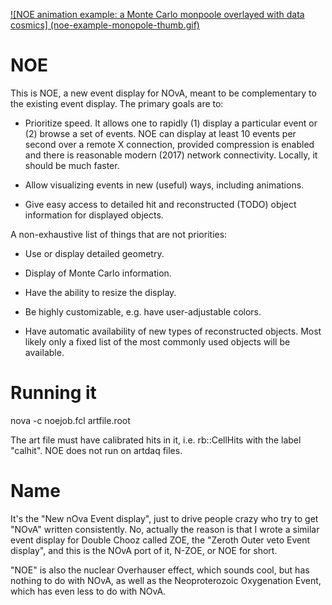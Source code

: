 [![NOE animation example: a Monte Carlo monpoole overlayed with data cosmics]
(noe-example-monopole-thumb.gif)](noe-example-monopole.gif)

# NOE

This is NOE, a new event display for NOvA, meant to be complementary to
the existing event display. The primary goals are to:

* Prioritize speed.  It allows one to rapidly (1) display a particular
  event or (2) browse a set of events. NOE can display at least 10
  events per second over a remote X connection, provided compression is
  enabled and there is reasonable modern (2017) network connectivity.
  Locally, it should be much faster.

* Allow visualizing events in new (useful) ways, including animations.

* Give easy access to detailed hit and reconstructed (TODO) object
  information for displayed objects.

A non-exhaustive list of things that are not priorities:

* Use or display detailed geometry.

* Display of Monte Carlo information.

* Have the ability to resize the display.

* Be highly customizable, e.g. have user-adjustable colors.

* Have automatic availability of new types of reconstructed objects. 
  Most likely only a fixed list of the most commonly used objects will
  be available.

# Running it

nova -c noejob.fcl artfile.root

The art file must have calibrated hits in it, i.e. rb::CellHits with the
label "calhit".  NOE does not run on artdaq files.

# Name

It's the "New nOva Event display", just to drive people crazy who try to
get "NOvA" written consistently. No, actually the reason is that I wrote
a similar event display for Double Chooz called ZOE, the "Zeroth Outer
veto Event display", and this is the NOvA port of it, N-ZOE, or NOE for
short.

"NOE" is also the nuclear Overhauser effect, which sounds cool, but
has nothing to do with NOvA, as well as the Neoproterozoic Oxygenation
Event, which has even less to do with NOvA.
